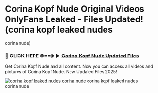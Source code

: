 # Corina Kopf Nude Original Videos 0nlyFans Leaked - Files Updated! (corina kopf leaked nudes<br>
corina nude)

<h3>🔴 CLICK HERE 🌐==►► <a href="https://tinyurl.com/2p9ay9w9" rel="nofollow">Corina Kopf Nude Updated Files</a></h3>

Get Corina Kopf Nude and all content. Now you can access all videos and pictures of Corina Kopf Nude. New Updated Files 2025!

[![corina kopf leaked nudes<br>
corina nude](https://i.imgur.com/KQgVmj3.gif)](https://tinyurl.com/2p9ay9w9)
corina kopf leaked nudes<br>
corina nude